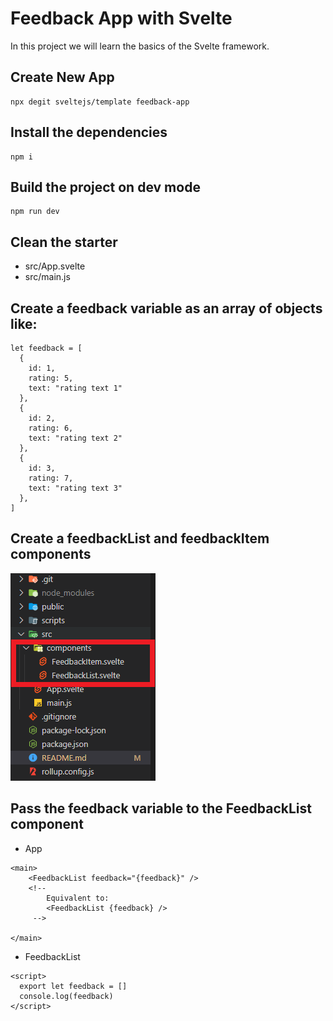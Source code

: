 # Feedback App with Svelte

In this project we will learn the basics of the Svelte  framework.

## Create New App

```
npx degit sveltejs/template feedback-app
```
## Install the dependencies

```
npm i
```

## Build the project on dev mode

```
npm run dev
```

## Clean the starter
- src/App.svelte
- src/main.js
## Create a feedback variable as an array of objects like:
```
let feedback = [
  {
    id: 1,
    rating: 5,
    text: "rating text 1"
  },
  {
    id: 2,
    rating: 6,
    text: "rating text 2"
  },
  {
    id: 3,
    rating: 7,
    text: "rating text 3"
  },
]
```
## Create a feedbackList and feedbackItem components 
![](/assets/img1.png)

## Pass the feedback variable to the FeedbackList component
- App
```
<main>
	<FeedbackList feedback="{feedback}" /> 
	<!-- 
		Equivalent to: 
		<FeedbackList {feedback} /> 
	 -->
	
</main>
```
- FeedbackList
```
<script>
  export let feedback = []
  console.log(feedback)
</script>
```